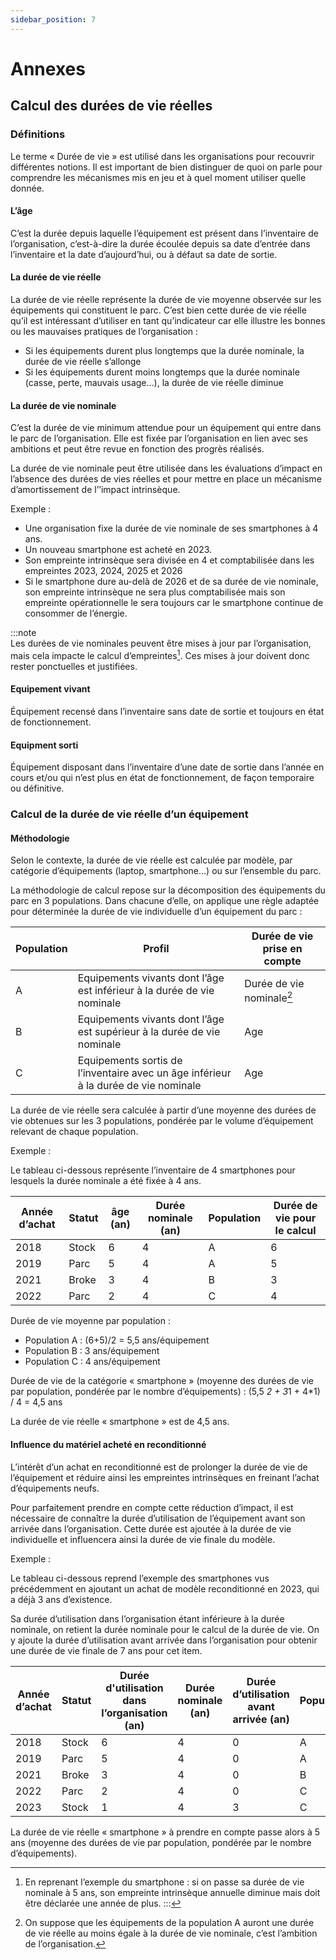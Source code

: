 ```yaml
---
sidebar_position: 7
---
```


# Annexes

## Calcul des durées de vie réelles

### Définitions

Le terme « Durée de vie » est utilisé dans les organisations pour recouvrir différentes notions. Il est important de bien distinguer de quoi on parle pour comprendre les mécanismes mis en jeu et à quel moment utiliser quelle donnée.

#### L’âge

C’est la durée depuis laquelle l’équipement est présent dans l’inventaire de l’organisation, c’est-à-dire la durée écoulée depuis sa date d’entrée dans l’inventaire et la date d’aujourd’hui, ou à défaut sa date de sortie.

#### La durée de vie réelle

La durée de vie réelle représente la durée de vie moyenne observée sur les équipements qui constituent le parc. C’est bien cette durée de vie réelle qu’il est intéressant d’utiliser en tant qu’indicateur car elle illustre les bonnes ou les mauvaises pratiques de l’organisation :
- Si les équipements durent plus longtemps que la durée nominale, la durée de vie réelle s’allonge
- Si les équipements durent moins longtemps que la durée nominale (casse, perte, mauvais usage…), la durée de vie réelle diminue
     
#### La durée de vie nominale

C’est la durée de vie minimum attendue pour un équipement qui entre dans le parc de l’organisation. Elle est fixée par l’organisation en lien avec ses ambitions et peut être revue en fonction des progrès réalisés.

La durée de vie nominale peut être utilisée dans les évaluations d’impact en l’absence des durées de vies réelles et pour mettre en place un mécanisme d’amortissement de l’’impact intrinsèque.

Exemple :
- Une organisation fixe la durée de vie nominale de ses smartphones à 4 ans. 
- Un nouveau smartphone est acheté en 2023. 
- Son empreinte intrinsèque sera divisée en 4 et comptabilisée dans les empreintes 2023, 2024, 2025 et 2026 
- Si le smartphone dure au-delà de 2026 et de sa durée de vie nominale, son empreinte intrinsèque ne sera plus comptabilisée mais son empreinte opérationnelle le sera toujours car le smartphone continue de consommer de l’énergie.
 
:::note    
Les durées de vie nominales peuvent être mises à jour par l’organisation, mais cela impacte le calcul d’empreintes[^1]. Ces mises à jour doivent donc rester ponctuelles et justifiées.
[^1]: En reprenant l’exemple du smartphone : si on passe sa durée de vie nominale à 5 ans, son empreinte intrinsèque annuelle diminue mais doit être déclarée une année de plus.
:::
     
#### Equipement vivant

Équipement recensé dans l’inventaire sans date de sortie et toujours en état de fonctionnement.

#### Equipment sorti

Équipement disposant dans l’inventaire d’une date de sortie dans l’année en cours et/ou qui n’est plus en état de fonctionnement, de façon temporaire ou définitive.
     
### Calcul de la durée de vie réelle d’un équipement

#### Méthodologie
     
Selon le contexte, la durée de vie réelle est calculée par modèle, par catégorie d’équipements (laptop, smartphone…) ou sur l’ensemble du parc.
     
La méthodologie de calcul repose sur la décomposition des équipements du parc en 3 populations. Dans chacune d’elle, on applique une règle adaptée pour déterminée la durée de vie individuelle d’un équipement du parc :

|     Population    |     Profil                                                                                          | Durée   de vie prise en compte |
|-------------------|-----------------------------------------------------------------------------------------------------|--------------------------------|
|     A             |     Equipements   vivants      dont   l’âge est inférieur à la durée de vie nominale                | Durée de vie nominale[^2]      |
|     B             |     Equipements   vivants      dont   l’âge est supérieur à la durée de vie nominale                | Age                            |
|     C             |     Equipements   sortis de l’inventaire      avec   un âge inférieur à la durée de vie nominale    | Age                            |

[^2]: On suppose que les équipements de la population A auront une durée de vie réelle au moins égale à la durée de vie nominale, c’est l’ambition de l’organisation.

La durée de vie réelle sera calculée à partir d’une moyenne des durées de vie obtenues sur les 3 populations, pondérée par le volume d’équipement relevant de chaque population.

Exemple :

Le tableau ci-dessous représente l’inventaire de 4 smartphones pour lesquels la durée nominale a été fixée à 4 ans.

| Année d’achat |     Statut    |     âge (an)    |     Durée nominale (an)    |     Population    |     Durée de vie pour le calcul    |
|---------------|---------------|-----------------|----------------------------|-------------------|------------------------------------|
| 2018          |     Stock     |     6           |     4                      |     A             |     6                              |
| 2019          |     Parc      |     5           |     4                      |     A             |     5                              |
| 2021          |     Broke     |     3           |     4                      |     B             |     3                              |
| 2022          |     Parc      |     2           |     4                      |     C             |     4                              |


Durée de vie moyenne par population :
- Population A : (6+5)/2 = 5,5 ans/équipement
- Population B : 3 ans/équipement
- Population C : 4 ans/équipement

Durée de vie de la catégorie « smartphone » (moyenne des durées de vie par population, pondérée par le nombre d’équipements) : (5,5 *2 + 3*1 + 4*1) / 4 = 4,5 ans

La durée de vie réelle « smartphone » est de 4,5 ans.

#### Influence du matériel acheté en reconditionné

L’intérêt d’un achat en reconditionné est de prolonger la durée de vie de l’équipement et réduire ainsi les empreintes intrinsèques en freinant l’achat d’équipements neufs.

Pour parfaitement prendre en compte cette réduction d’impact, il est nécessaire de connaître la durée d’utilisation de l’équipement avant son arrivée dans l’organisation. Cette durée est ajoutée à la durée de vie individuelle et influencera ainsi la durée de vie finale du modèle.

Exemple :

Le tableau ci-dessous reprend l’exemple des smartphones vus précédemment en ajoutant un achat de modèle reconditionné en 2023, qui a déjà 3 ans d’existence.

Sa durée d’utilisation dans l’organisation étant inférieure à la durée nominale, on retient la durée nominale pour le calcul de la durée de vie. On y ajoute la durée d’utilisation avant arrivée dans l’organisation pour obtenir une durée de vie finale de 7 ans pour cet item.

| Année d’achat |     Statut    |     Durée d'utilisation dans l’organisation (an)    |     Durée nominale (an)    |     Durée d’utilisation avant arrivée (an)    |     Population    |     Durée de vie    |
|---------------|---------------|-----------------------------------------------------|----------------------------|-----------------------------------------------|-------------------|---------------------|
| 2018          |     Stock     |     6                                               |     4                      |     0                                         |     A             |     6               |
| 2019          |     Parc      |     5                                               |     4                      |     0                                         |     A             |     5               |
| 2021          |     Broke     |     3                                               |     4                      |     0                                         |     B             |     3               |
| 2022          |     Parc      |     2                                               |     4                      |     0                                         |     C             |     4               |
| 2023          |     Stock     |     1                                               |     4                      |     3                                         |     C             |     7               |

La durée de vie réelle « smartphone » à prendre en compte passe alors à 5 ans (moyenne des durées de vie par population, pondérée par le nombre d’équipements). 
